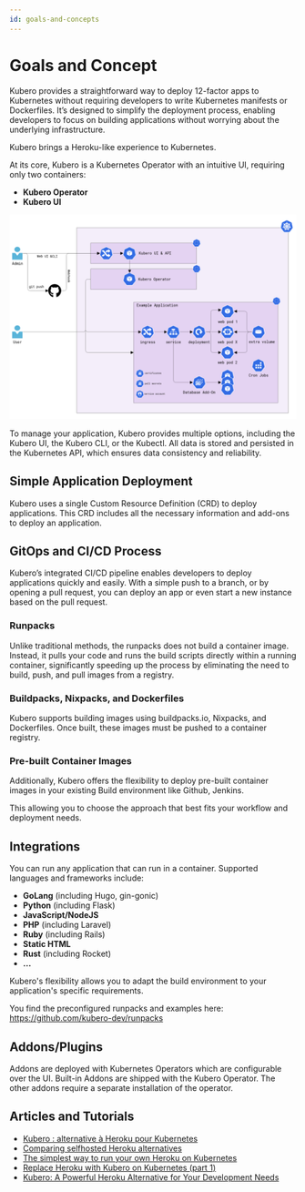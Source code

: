 ```yaml
---
id: goals-and-concepts
---
```



# Goals and Concept

Kubero provides a straightforward way to deploy 12-factor apps to Kubernetes without requiring developers to write 
Kubernetes manifests or Dockerfiles. It’s designed to simplify the deployment process, enabling developers to focus 
on building applications without worrying about the underlying infrastructure.

Kubero brings a Heroku-like experience to Kubernetes.

At its core, Kubero is a Kubernetes Operator with an intuitive UI, requiring only two containers:

- **Kubero Operator**
- **Kubero UI**


![alt text](../static/assets/img/kubero-concept.png)

To manage your application, Kubero provides multiple options, including the Kubero UI, the Kubero CLI, or the Kubectl. All data is stored and persisted in the Kubernetes API, which ensures data consistency and reliability.

## Simple Application Deployment
Kubero uses a single Custom Resource Definition (CRD) to deploy applications. This CRD includes all the necessary information and add-ons to deploy an application.

## GitOps and CI/CD Process

Kubero’s integrated CI/CD pipeline enables developers to deploy applications quickly and easily. With a simple push 
to a branch, or by opening a pull request, you can deploy an app or even start a new instance based on the pull request.

### Runpacks
Unlike traditional methods, the runpacks does not build a container image. Instead, it pulls your code and runs the build 
scripts directly within a running container, significantly speeding up the process by eliminating the need to build, push, 
and pull images from a registry.

### Buildpacks, Nixpacks, and Dockerfiles
Kubero supports building images using buildpacks.io, Nixpacks, and Dockerfiles. Once built, these images must be pushed 
to a container registry.

### Pre-built Container Images
Additionally, Kubero offers the flexibility to deploy pre-built container images in your existing Build environment like Github, Jenkins. 

This allowing you to choose the approach 
that best fits your workflow and deployment needs.

## Integrations
You can run any application that can run in a container. Supported languages and frameworks include:

- **GoLang** (including Hugo, gin-gonic)
- **Python** (including Flask)
- **JavaScript/NodeJS**
- **PHP** (including Laravel)
- **Ruby** (including Rails)
- **Static HTML**
- **Rust** (including Rocket)
- **...**

Kubero's flexibility allows you to adapt the build environment to your application's specific requirements.


You find the preconfigured runpacks and examples here:
https://github.com/kubero-dev/runpacks

## Addons/Plugins
Addons are deployed with Kubernetes Operators which are configurable over the UI. Built-in Addons are shipped with the Kubero Operator. The other addons require a separate installation of the operator.

## Articles and Tutorials
 - [Kubero : alternative à Heroku pour Kubernetes](https://dev.to/deep75/kubero-alternative-a-heroku-pour-kubernetes--19am)
 - [Comparing selfhosted Heroku alternatives](https://dev.to/shoksuno/comparing-selfhosted-heroku-alternatives-249p)
 - [The simplest way to run your own Heroku on Kubernetes](https://dev.to/shoksuno/the-simplest-way-to-run-your-own-heroku-on-kubernetes-3l03)
 - [Replace Heroku with Kubero on Kubernetes (part 1)](https://dev.to/shoksuno/replace-heroku-with-kubero-on-kubernetes-2aoj)
 - [Kubero: A Powerful Heroku Alternative for Your Development Needs](https://medevel.com/kubero/)